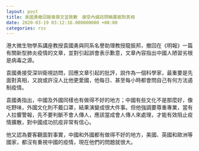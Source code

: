 ```yaml
---
layout: post
title: 袁國勇撤回報章撰文並致歉　接受內媒訪問稱要面對真相
date: 2020-03-19 03:12:16.000000000 +08:00
categories: rss
---
```


港大微生物學系講座教授袁國勇與同系名譽助理教授龍振邦，撤回在《明報》一篇有關新型肺炎疫情的文章，並對引起誤會表示歉意，文章內容指出中國人陋習劣根是病毒之源。

袁國勇接受深圳衛視訪問，回應文章引起的批評，說作為一個科學家，最重要是先面對真相，又說或許沒人比他更愛國，他每日、甚至每小時都會問自己有何方法遏制疫情。

袁國勇指出，中國及外國同樣也有做得不好的地方；中國有些文化不是那麼好，像吃野味，外國文化則不戴口罩，結果演變成很大件事。但他強調要尊重專業，當有人拉響警報，先不要判斷不會人傳人，應該當成會人傳人來處理，才能有效阻止疫情擴散，對中國成功抗疫非常有信心。

他又認為要客觀面對事實，中國和外國都有做得不好的地方，美國、英國和歐洲等國家，都沒有重視中國的疫情，現在他們的問題就很大。
